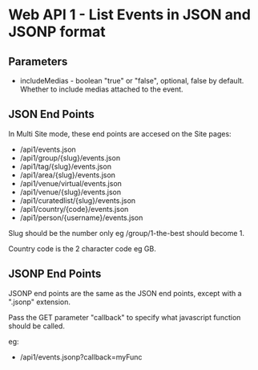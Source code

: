 # Web API 1 - List Events in JSON and JSONP format

## Parameters

  *  includeMedias - boolean "true" or "false", optional, false by default. Whether to include medias attached to the event.

## JSON End Points

In Multi Site mode, these end points are accesed on the Site pages:

  *  /api1/events.json
  *  /api1/group/{slug}/events.json
  *  /api1/tag/{slug}/events.json
  *  /api1/area/{slug}/events.json
  *  /api1/venue/virtual/events.json
  *  /api1/venue/{slug}/events.json
  *  /api1/curatedlist/{slug}/events.json
  *  /api1/country/{code}/events.json
  *  /api1/person/{username}/events.json

Slug should be the number only eg /group/1-the-best should become 1.

Country code is the 2 character code eg GB.

## JSONP End Points

JSONP end points are the same as the JSON end points, except with a ".jsonp" extension.

Pass the GET parameter "callback" to specify what javascript function should be called.

eg:

  *  /api1/events.jsonp?callback=myFunc

